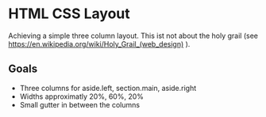 # HTML CSS Layout

Achieving a simple three column layout. This ist not about the holy grail (see https://en.wikipedia.org/wiki/Holy_Grail_(web_design) ).

## Goals

- Three columns for aside.left, section.main, aside.right
- Widths approximatly 20%, 60%, 20%
- Small gutter in between the columns

